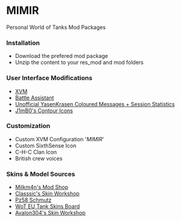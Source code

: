 # MIMIR
Personal World of Tanks Mod Packages

### Installation
* Download the prefered mod package
* Unzip the content to your res_mod and mod folders

### User Interface Modifications
* [XVM](http://www.modxvm.com/en/download-xvm/ "XVM")
* [Battle Assistant](http://worldof-tanks.com/tag/battle-assistant "Battle Assistant")
* [Unofficial YasenKrasen Coloured Messages + Session Statistics](http://forum.worldoftanks.eu/index.php?/topic/583433-09170-unofficial-yasenkrasen-coloured-messages-session-statistics-eng-14122016/ "Unofficial YasenKrasen Coloured Messages + Session Statistics")
* [J1mB0's Contour Icons](http://worldof-tanks.com/j1mb0-s-contour-icon-mod-for-world-of-tanks/ "J1mB0's Contour Icons")

### Customization
* Custom XVM Configuration '_MIMIR_'
* Custom SixthSense Icon
* C-H-C Clan Icon
* British crew voices

### Skins & Model Sources
* [Milkm4n's Mod Shop](http://www.milkym4n.com/modshop/ "Milkm4n's Mod Shop")
* [Classsic's Skin Workshop](http://forum.worldoftanks.com/index.php?/topic/505250-091701-classics-skin-workshop-early-beta-of-israeli-desert-base-pack-released-1231/#topmost "Classsic's Skin Workshop")
* [Pz58 Schmutz](https://www.reddit.com/r/WorldofTanks/comments/5tpv3z/introducing_the_pz_58_schmutz/ "Pz58 Schmutz")
* [WoT EU Tank Skins Board](http://forum.worldoftanks.eu/index.php?/forum/91-tank-skins/ "WoT EU Tank Skins Board")
* [Avalon304's Skin Workshop](http://forum.worldoftanks.com/index.php?/topic/508505-09171-avalon304s-skin-workshop/ "Avalon304's Skin Workshop")